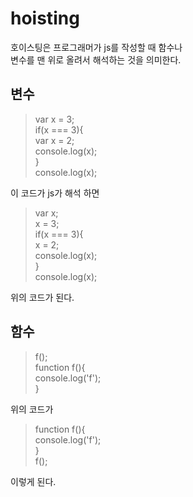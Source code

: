 # hoisting
호이스팅은 프로그래머가 js를 작성할 때 함수나   
변수를 맨 위로 올려서 해석하는 것을 의미한다.  

## 변수
> var x = 3;  
if(x === 3){  
    var x = 2;  
    console.log(x);  
}  
console.log(x);  

이 코드가 js가 해석 하면

> var x;  
x = 3;  
if(x === 3){  
    x = 2;  
    console.log(x);  
}   
console.log(x);   

위의 코드가 된다.  

##  함수
> f();  
function f(){  
    console.log('f');  
}  

위의 코드가  

> function f(){  
    console.log('f');  
}  
f();  

이렇게 된다.